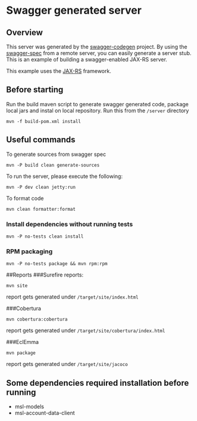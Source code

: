 # Swagger generated server

## Overview
This server was generated by the [swagger-codegen](https://github.com/swagger-api/swagger-codegen) project. By using the 
[swagger-spec](https://github.com/swagger-api/swagger-core/wiki) from a remote server, you can easily generate a server stub.  This
is an example of building a swagger-enabled JAX-RS server.

This example uses the [JAX-RS](https://jax-rs-spec.java.net/) framework.

## Before starting
Run the build maven script to generate swagger generated code, package local jars and instal on local repository. Run this from the `/server` directory
```
mvn -f build-pom.xml install
```

## Useful commands

To generate sources from swagger spec
```
mvn -P build clean generate-sources
```

To run the server, please execute the following:
```
mvn -P dev clean jetty:run
```

To format code
```
mvn clean formatter:format
```

### Install dependencies without running tests 
```
mvn -P no-tests clean install
```

### RPM packaging
```
mvn -P no-tests package && mvn rpm:rpm
```

##Reports
###Surefire reports:
```
mvn site
```
report gets generated under `/target/site/index.html`
 
###Cobertura
```
mvn cobertura:cobertura
```
report gets generated under `/target/site/cobertura/index.html`

###EclEmma 
```
mvn package
```
report gets generated under `/target/site/jacoco`

## Some dependencies required installation before running
- msl-models
- msl-account-data-client